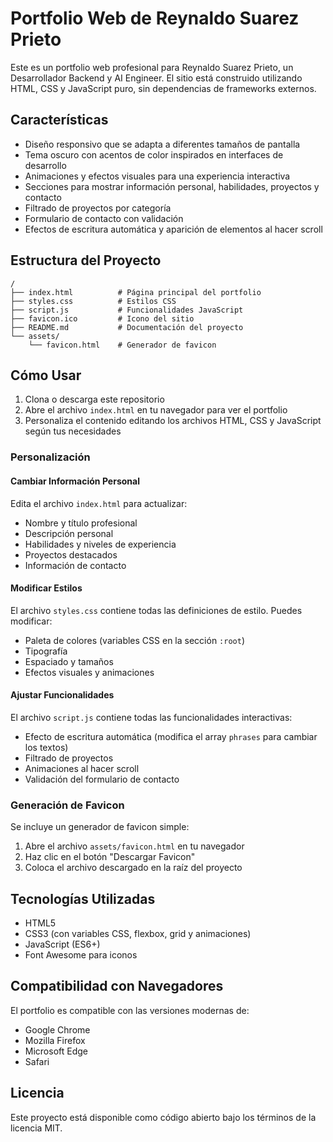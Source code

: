 # Portfolio Web de Reynaldo Suarez Prieto

Este es un portfolio web profesional para Reynaldo Suarez Prieto, un Desarrollador Backend y AI Engineer. El sitio está construido utilizando HTML, CSS y JavaScript puro, sin dependencias de frameworks externos.

## Características

- Diseño responsivo que se adapta a diferentes tamaños de pantalla
- Tema oscuro con acentos de color inspirados en interfaces de desarrollo
- Animaciones y efectos visuales para una experiencia interactiva
- Secciones para mostrar información personal, habilidades, proyectos y contacto
- Filtrado de proyectos por categoría
- Formulario de contacto con validación
- Efectos de escritura automática y aparición de elementos al hacer scroll

## Estructura del Proyecto

```
/
├── index.html          # Página principal del portfolio
├── styles.css          # Estilos CSS
├── script.js           # Funcionalidades JavaScript
├── favicon.ico         # Icono del sitio
├── README.md           # Documentación del proyecto
└── assets/
    └── favicon.html    # Generador de favicon
```

## Cómo Usar

1. Clona o descarga este repositorio
2. Abre el archivo `index.html` en tu navegador para ver el portfolio
3. Personaliza el contenido editando los archivos HTML, CSS y JavaScript según tus necesidades

### Personalización

#### Cambiar Información Personal

Edita el archivo `index.html` para actualizar:
- Nombre y título profesional
- Descripción personal
- Habilidades y niveles de experiencia
- Proyectos destacados
- Información de contacto

#### Modificar Estilos

El archivo `styles.css` contiene todas las definiciones de estilo. Puedes modificar:
- Paleta de colores (variables CSS en la sección `:root`)
- Tipografía
- Espaciado y tamaños
- Efectos visuales y animaciones

#### Ajustar Funcionalidades

El archivo `script.js` contiene todas las funcionalidades interactivas:
- Efecto de escritura automática (modifica el array `phrases` para cambiar los textos)
- Filtrado de proyectos
- Animaciones al hacer scroll
- Validación del formulario de contacto

### Generación de Favicon

Se incluye un generador de favicon simple:
1. Abre el archivo `assets/favicon.html` en tu navegador
2. Haz clic en el botón "Descargar Favicon"
3. Coloca el archivo descargado en la raíz del proyecto

## Tecnologías Utilizadas

- HTML5
- CSS3 (con variables CSS, flexbox, grid y animaciones)
- JavaScript (ES6+)
- Font Awesome para iconos

## Compatibilidad con Navegadores

El portfolio es compatible con las versiones modernas de:
- Google Chrome
- Mozilla Firefox
- Microsoft Edge
- Safari

## Licencia

Este proyecto está disponible como código abierto bajo los términos de la licencia MIT.
